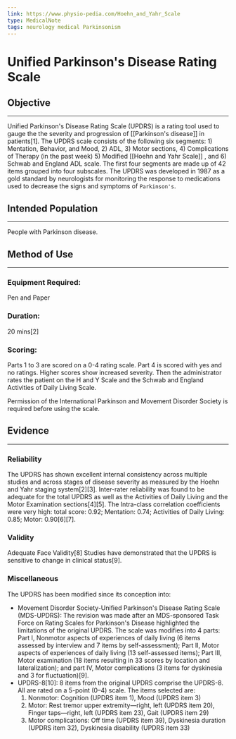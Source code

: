 ```yaml
---
link: https://www.physio-pedia.com/Hoehn_and_Yahr_Scale
type: MedicalNote
tags: neurology medical Parkinsonism
---
```


# Unified Parkinson's Disease Rating Scale
## Objective 
***
Unified Parkinson's Disease Rating Scale (UPDRS) is a rating tool used to gauge the the severity and progression of [[Parkinson's disease]] in patients[1].  The UPDRS scale consists of the following six segments: 1) Mentation, Behavior, and Mood, 2) ADL, 3) Motor sections, 4)  Complications of Therapy (in the past week) 5) Modified [[Hoehn and Yahr Scale]] , and 6) Schwab and England ADL scale. The first four segments are made up of 42 items grouped into four subscales. The UPDRS was developed in 1987 as a gold standard by neurologists for monitoring the response to medications used to decrease the signs and symptoms of `Parkinson's`.

## Intended Population 
***
People with Parkinson disease.

## Method of Use 
***
### Equipment Required:
Pen and Paper

### Duration:
20 mins[2]

### Scoring:
Parts 1 to 3 are scored on a 0-4 rating scale. Part 4 is scored with yes and no ratings. Higher scores show increased severity. Then the administrator rates the patient on  the H and Y Scale and the Schwab and England Activities of Daily Living Scale.

Permission of the International Parkinson and Movement Disorder Society is required before using the scale.

## Evidence
***
### Reliability   
The UPDRS has shown excellent internal consistency across multiple studies and  across stages of disease severity as measured by the Hoehn and Yahr staging system[2][3].
Inter-rater reliability was  found to  be adequate for the total UPDRS as well as the Activities of Daily Living and the Motor Examination sections[4][5].
The Intra-class correlation coefficients were very high: total score:  0.92; Mentation: 0.74; Activities of Daily Living: 0.85; Motor: 0.90[6][7].

### Validity 
Adequate Face Validity[8]
Studies have demonstrated that the UPDRS is sensitive to change in clinical status[9].

### Miscellaneous 
The UPDRS has been modified since its conception into:

- Movement Disorder Society-Unified Parkinson's Disease Rating Scale (MDS-UPDRS): The revision was made after an MDS-sponsored Task Force on Rating Scales for Parkinson's Disease highlighted the limitations of the original UPDRS. The scale was modifies into 4 parts: Part I, Nonmotor aspects of experiences of daily living (6 items assessed by interview and 7 items by self-assessment); Part II, Motor aspects of experiences of daily living (13 self-assessed items); Part III, Motor examination (18 items resulting in 33 scores by location and lateralization); and part IV, Motor complications (3 items for dyskinesia and 3 for fluctuation)[9]. 
- UPDRS-8[10]: 8 items from the original UPDRS comprise the UPDRS-8. All are rated on a 5-point (0–4) scale. The items selected are:
  1. Nonmotor: Cognition (UPDRS item 1), Mood (UPDRS item 3)
  2. Motor: Rest tremor upper extremity—right, left (UPDRS item 20), Finger taps—right, left (UPDRS item 23), Gait (UPDRS item 29)
  3. Motor complications: Off time (UPDRS item 39), Dyskinesia duration (UPDRS item 32),  Dyskinesia disability (UPDRS item 33)